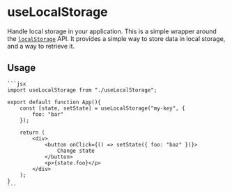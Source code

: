 # useLocalStorage

Handle local storage in your application. This is a simple wrapper around the [`localStorage`](https://developer.mozilla.org/en-US/docs/Web/API/Window/localStorage) API. It provides a simple way to store data in local storage, and a way to retrieve it.

## Usage

    ```jsx
    import useLocalStorage from "./useLocalStorage";

    export default function App(){
        const [state, setState] = useLocalStorage("my-key", {
            foo: "bar"
        });

        return (
            <div>
                <button onClick={() => setState({ foo: "baz" })}>
                    Change state
                </button>
                <p>{state.foo}</p>
            </div>
        );
    }
    ```
